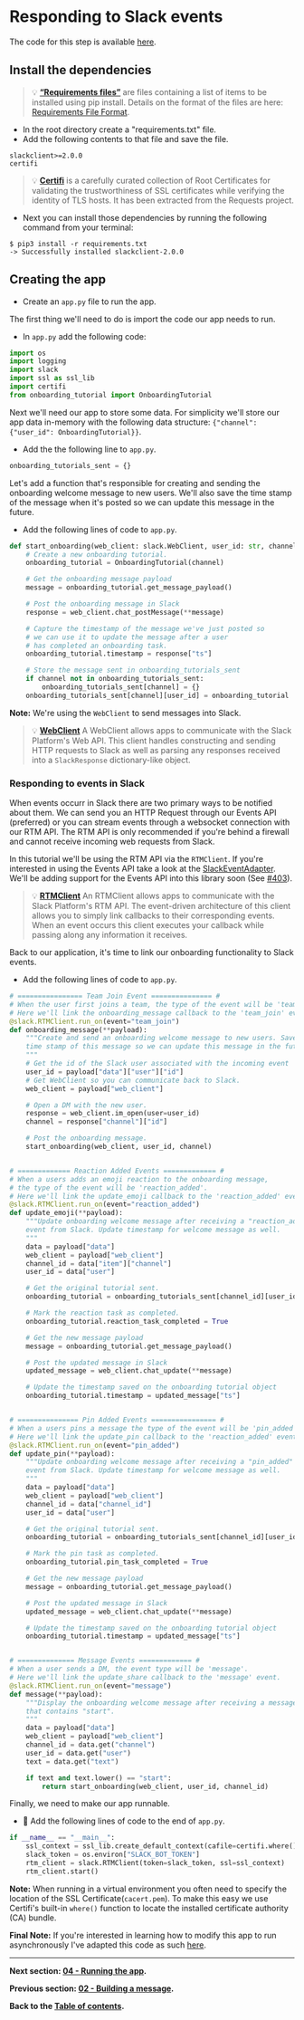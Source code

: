 # Responding to Slack events
The code for this step is available [here](PythOnBoardingBot).

## Install the dependencies
> 💡 **[“Requirements files”](https://pip.pypa.io/en/stable/user_guide/#id12)** are files containing a list of items to be installed using pip install. Details on the format of the files are here: [Requirements File Format](https://pip.pypa.io/en/stable/reference/pip_install/#requirements-file-format).

- In the root directory create a "requirements.txt" file.
- Add the following contents to that file and save the file.
```
slackclient>=2.0.0
certifi
```
> 💡 **[Certifi](https://github.com/certifi/python-certifi)** is a carefully curated collection of Root Certificates for validating the trustworthiness of SSL certificates while verifying the identity of TLS hosts. It has been extracted from the Requests project.

- Next you can install those dependencies by running the following command from your terminal:
```
$ pip3 install -r requirements.txt
-> Successfully installed slackclient-2.0.0
```

## Creating the app

- Create an `app.py` file to run the app.

The first thing we'll need to do is import the code our app needs to run.
- In `app.py` add the following code:
```Python
import os
import logging
import slack
import ssl as ssl_lib
import certifi
from onboarding_tutorial import OnboardingTutorial
```

Next we'll need our app to store some data. For simplicity we'll store our app data in-memory with the following data structure: `{"channel": {"user_id": OnboardingTutorial}}`.
- Add the the following line to `app.py`.
```Python
onboarding_tutorials_sent = {}
```

Let's add a function that's responsible for creating and sending the onboarding welcome message to new users. We'll also save the time stamp of the message when it's posted so we can update this message in the future.
- Add the following lines of code to `app.py`.
```Python
def start_onboarding(web_client: slack.WebClient, user_id: str, channel: str):
    # Create a new onboarding tutorial.
    onboarding_tutorial = OnboardingTutorial(channel)

    # Get the onboarding message payload
    message = onboarding_tutorial.get_message_payload()

    # Post the onboarding message in Slack
    response = web_client.chat_postMessage(**message)

    # Capture the timestamp of the message we've just posted so
    # we can use it to update the message after a user
    # has completed an onboarding task.
    onboarding_tutorial.timestamp = response["ts"]

    # Store the message sent in onboarding_tutorials_sent
    if channel not in onboarding_tutorials_sent:
        onboarding_tutorials_sent[channel] = {}
    onboarding_tutorials_sent[channel][user_id] = onboarding_tutorial
```
**Note:** We're using the `WebClient` to send messages into Slack.
> 💡 **[WebClient](/slack/web/client.py)** A WebClient allows apps to communicate with the Slack Platform's Web API. This client handles constructing and sending HTTP requests to Slack as well as parsing any responses received into a `SlackResponse` dictionary-like object.

### Responding to events in Slack
When events occurr in Slack there are two primary ways to be notified about them. We can send you an HTTP Request through our Events API (preferred) or you can stream events through a websocket connection with our RTM API. The RTM API is only recommended if you're behind a firewall and cannot receive incoming web requests from Slack.

In this tutorial we'll be using the RTM API via the `RTMClient`. If you're interested in using the Events API take a look at the [SlackEventAdapter](https://github.com/slackapi/python-slack-events-api). We'll be adding support for the Events API into this library soon (See [#403](https://github.com/slackapi/python-slackclient/issues/403)).

> 💡 **[RTMClient](/slack/rtm/client.py)** An RTMClient allows apps to communicate with the Slack Platform's RTM API. The event-driven architecture of this client allows you to simply link callbacks to their corresponding events. When an event occurs this client executes your callback while passing along any information it receives.

Back to our application, it's time to link our onboarding functionality to Slack events.
- Add the following lines of code to `app.py`.
```Python
# ================ Team Join Event =============== #
# When the user first joins a team, the type of the event will be 'team_join'.
# Here we'll link the onboarding_message callback to the 'team_join' event.
@slack.RTMClient.run_on(event="team_join")
def onboarding_message(**payload):
    """Create and send an onboarding welcome message to new users. Save the
    time stamp of this message so we can update this message in the future.
    """
    # Get the id of the Slack user associated with the incoming event
    user_id = payload["data"]["user"]["id"]
    # Get WebClient so you can communicate back to Slack.
    web_client = payload["web_client"]

    # Open a DM with the new user.
    response = web_client.im_open(user=user_id)
    channel = response["channel"]["id"]

    # Post the onboarding message.
    start_onboarding(web_client, user_id, channel)


# ============= Reaction Added Events ============= #
# When a users adds an emoji reaction to the onboarding message,
# the type of the event will be 'reaction_added'.
# Here we'll link the update_emoji callback to the 'reaction_added' event.
@slack.RTMClient.run_on(event="reaction_added")
def update_emoji(**payload):
    """Update onboarding welcome message after receiving a "reaction_added"
    event from Slack. Update timestamp for welcome message as well.
    """
    data = payload["data"]
    web_client = payload["web_client"]
    channel_id = data["item"]["channel"]
    user_id = data["user"]

    # Get the original tutorial sent.
    onboarding_tutorial = onboarding_tutorials_sent[channel_id][user_id]

    # Mark the reaction task as completed.
    onboarding_tutorial.reaction_task_completed = True

    # Get the new message payload
    message = onboarding_tutorial.get_message_payload()

    # Post the updated message in Slack
    updated_message = web_client.chat_update(**message)

    # Update the timestamp saved on the onboarding tutorial object
    onboarding_tutorial.timestamp = updated_message["ts"]


# =============== Pin Added Events ================ #
# When a users pins a message the type of the event will be 'pin_added'.
# Here we'll link the update_pin callback to the 'reaction_added' event.
@slack.RTMClient.run_on(event="pin_added")
def update_pin(**payload):
    """Update onboarding welcome message after receiving a "pin_added"
    event from Slack. Update timestamp for welcome message as well.
    """
    data = payload["data"]
    web_client = payload["web_client"]
    channel_id = data["channel_id"]
    user_id = data["user"]

    # Get the original tutorial sent.
    onboarding_tutorial = onboarding_tutorials_sent[channel_id][user_id]

    # Mark the pin task as completed.
    onboarding_tutorial.pin_task_completed = True

    # Get the new message payload
    message = onboarding_tutorial.get_message_payload()

    # Post the updated message in Slack
    updated_message = web_client.chat_update(**message)

    # Update the timestamp saved on the onboarding tutorial object
    onboarding_tutorial.timestamp = updated_message["ts"]


# ============== Message Events ============= #
# When a user sends a DM, the event type will be 'message'.
# Here we'll link the update_share callback to the 'message' event.
@slack.RTMClient.run_on(event="message")
def message(**payload):
    """Display the onboarding welcome message after receiving a message
    that contains "start".
    """
    data = payload["data"]
    web_client = payload["web_client"]
    channel_id = data.get("channel")
    user_id = data.get("user")
    text = data.get("text")

    if text and text.lower() == "start":
        return start_onboarding(web_client, user_id, channel_id)
```

Finally, we need to make our app runnable.
- 🏁 Add the following lines of code to the end of `app.py`.
```Python
if __name__ == "__main__":
    ssl_context = ssl_lib.create_default_context(cafile=certifi.where())
    slack_token = os.environ["SLACK_BOT_TOKEN"]
    rtm_client = slack.RTMClient(token=slack_token, ssl=ssl_context)
    rtm_client.start()
```
**Note:** When running in a virtual environment you often need to specify the location of the SSL Certificate(`cacert.pem`). To make this easy we use Certifi's built-in `where()` function to locate the installed certificate authority (CA) bundle.

**Final Note:** If you're interested in learning how to modify this app to run asynchronously I've adapted this code as such [here](PythOnBoardingBot/async_app.py).

---

**Next section: [04 - Running the app](04-running-the-app.md).**

**Previous section: [02 - Building a message](02-building-a-message.md).**

**Back to the [Table of contents](README.md#table-of-contents).**
